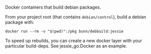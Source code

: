 Docker containers that build debian packages.

From your project root (that contains `debian/control`), build a debian package with:

    docker run --rm -v "$(pwd)":/pkg bunn/debbuild:jessie

To speed up rebuilds, you can create a new docker layer with your particular build-deps. See jessie_go.Docker as an example.
